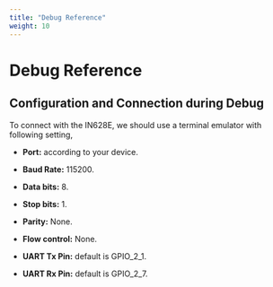 ```yaml
---
title: "Debug Reference"
weight: 10
---
```


# Debug Reference

## Configuration and Connection during Debug

To connect with the IN628E, we should use a terminal emulator with following setting,

- **Port:** according to your device.

- **Baud Rate:** 115200.
- **Data bits:** 8.

- **Stop bits:** 1.
- **Parity:** None.
- **Flow control:** None.
- **UART Tx Pin:** default is GPIO_2_1.
- **UART Rx Pin:** default is GPIO_2_7.



